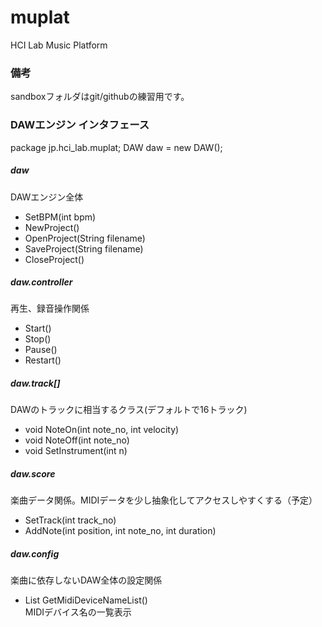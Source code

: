 # muplat

HCI Lab Music Platform

### 備考
sandboxフォルダはgit/githubの練習用です。

### DAWエンジン インタフェース

package jp.hci_lab.muplat;
DAW daw = new DAW();

##### daw
DAWエンジン全体
- SetBPM(int bpm)
- NewProject()
- OpenProject(String filename)
- SaveProject(String filename)
- CloseProject()

##### daw.controller
再生、録音操作関係
- Start()
- Stop()
- Pause()
- Restart()

##### daw.track[]
DAWのトラックに相当するクラス(デフォルトで16トラック)
- void NoteOn(int note_no, int velocity)
- void NoteOff(int note_no)
- void SetInstrument(int n)

##### daw.score
楽曲データ関係。MIDIデータを少し抽象化してアクセスしやすくする（予定）
- SetTrack(int track_no)
- AddNote(int position, int note_no, int duration)

##### daw.config
楽曲に依存しないDAW全体の設定関係
-  List<String> GetMidiDeviceNameList()  
MIDIデバイス名の一覧表示

